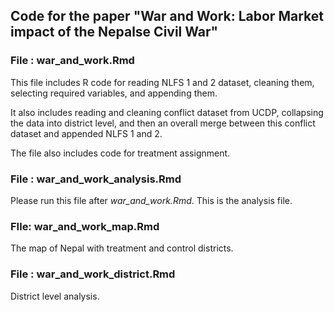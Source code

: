 ## Code for the paper "War and Work: Labor Market impact of the Nepalse Civil War"

### File : war_and_work.Rmd

This file includes R code for reading NLFS 1 and 2 dataset, cleaning them, selecting required variables, and appending them.

It also includes reading and cleaning conflict dataset from UCDP, collapsing the data into district level, and then an overall merge between this conflict dataset and appended NLFS 1 and 2.

The file also includes code for treatment assignment.

### File : war_and_work_analysis.Rmd

Please run this file after *war_and_work.Rmd*. This is the analysis file.


### FIle: war_and_work_map.Rmd

The map of Nepal with treatment and control districts.

### File : war_and_work_district.Rmd

District level analysis. 